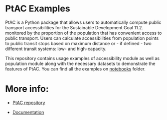 # PtAC Examples

PtAC is a Python package that allows users to automatically compute public transport
accessibilities for the Sustainable Development Goal 11.2. monitored by the proportion
of the population that has convenient access to public transport.
Users can calculate accessibilities from population points to public transit stops
based on maximum distance or - if defined - two different transit systems: low- and high-capacity.

This repository contains usage examples of accessibility module as well as population
module along with the necessary datasets to demonstrate the features of PtAC.
You can find all the examples on
[notebooks](https://github.com/DLR-VF/PtAC-examples/tree/master/notebooks) folder.

# More info:


* [PtAC repository](https://github.com/DLR-VF/PtAC)


* [Documentation](https://test.pypi.org/project/ptac/)
